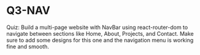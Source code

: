 # Q3-NAV

Quiz: 
    Build a multi-page website with NavBar using react-router-dom to navigate between sections like Home, About, Projects, and Contact.
    Make sure to add some designs for this one and the navigation menu is working fine and smooth.